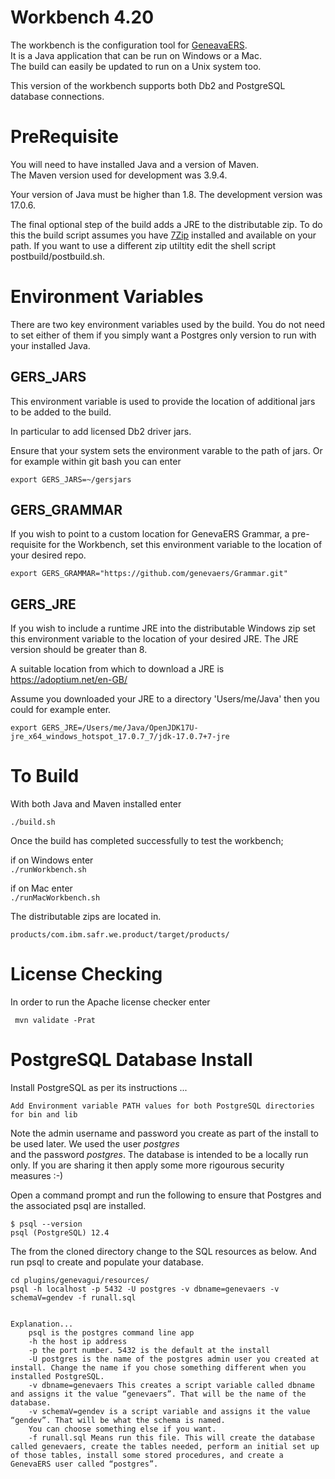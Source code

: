 # Workbench 4.20

The workbench is the configuration tool for [GeneavaERS](https://genevaers.org/).  
It is a Java application that can be run on Windows or a Mac.  
The build can easily be updated to run on a Unix system too.

This version of the workbench supports both Db2 and PostgreSQL database connections.

# PreRequisite

You will need to have installed Java and a version of Maven.  
The Maven version used for development was 3.9.4.

Your version of Java must be higher than 1.8.  The development version was 17.0.6.

The final optional step of the build adds a JRE to the distributable zip.
To do this the build script assumes you have [7Zip](https://www.7-zip.org/download.html) installed and available on your path.
If you want to use a different zip utiltity edit the shell script postbuild/postbuild.sh.

# Environment Variables

There are two key environment variables used by the build.
You do not need to set either of them if you simply want a Postgres only version to run with your installed Java.

## GERS_JARS
This environment variable is used to provide the location of additional jars to be added to the build.

In particular to add licensed Db2 driver jars.

Ensure that your system sets the environment varable to the path of jars. 
Or for example within git bash you can enter 

```
export GERS_JARS=~/gersjars
```
## GERS_GRAMMAR

If you wish to point to a custom location for GenevaERS Grammar, a pre-requisite for the Workbench, set this environment variable to
the location of your desired repo.

```
export GERS_GRAMMAR="https://github.com/genevaers/Grammar.git"
```

## GERS_JRE

If you wish to include a runtime JRE into the distributable Windows zip set this environment variable to
the location of your desired JRE. The JRE version should be greater than 8.

A suitable location from which to download a JRE is https://adoptium.net/en-GB/

Assume you downloaded your JRE to a directory 'Users/me/Java' then you could for example enter.

```
export GERS_JRE=/Users/me/Java/OpenJDK17U-jre_x64_windows_hotspot_17.0.7_7/jdk-17.0.7+7-jre
```

# To Build

With both Java and Maven installed enter

```./build.sh```

Once the build has completed successfully to test the workbench;

if on Windows enter   
```./runWorkbench.sh```
    
if on Mac enter  
```./runMacWorkbench.sh```

The distributable zips are located in.

```products/com.ibm.safr.we.product/target/products/```

# License Checking

In order to run the Apache license checker enter

``` mvn validate -Prat```

# PostgreSQL Database Install  
Install PostgreSQL as per its instructions ...  

	Add Environment variable PATH values for both PostgreSQL directories for bin and lib  

Note the admin username and password you create as part of the install to be used later. We used the user *postgres*  
and the password *postgres*.  The database is intended to be a locally run only.
If you are sharing it then apply some more rigourous security measures :-)

Open a command prompt and run the following to ensure that Postgres and the associated psql are installed.

    $ psql --version
    psql (PostgreSQL) 12.4

The from the cloned directory change to the SQL resources as below.
And run psql to create and populate your database. 

    cd plugins/genevagui/resources/
    psql -h localhost -p 5432 -U postgres -v dbname=genevaers -v schemaV=gendev -f runall.sql


    Explanation... 
        psql is the postgres command line app  
        -h the host ip address  
        -p the port number. 5432 is the default at the install  
        -U postgres is the name of the postgres admin user you created at install. Change the name if you chose something different when you installed PostgreSQL.  
        -v dbname=genevaers This creates a script variable called dbname and assigns it the value “genevaers”. That will be the name of the database.  
        -v schemaV=gendev is a script variable and assigns it the value “gendev”. That will be what the schema is named.  
        You can choose something else if you want.
        -f runall.sql Means run this file. This will create the database called genevaers, create the tables needed, perform an initial set up of those tables, install some stored procedures, and create a GenevaERS user called “postgres”.  
